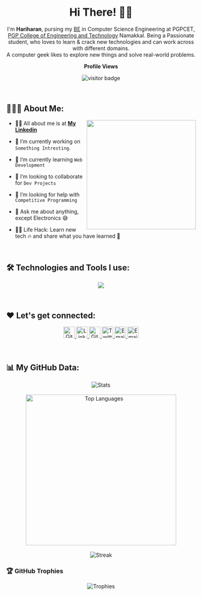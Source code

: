 <h1 align="center">
  Hi There!
  <span role="img" aria-labelledby="wave">
    👋🏻
  </span>
</h1>

<p align="center">
I'm <strong>Hariharan</strong>, pursing my <u>BE</u> in Computer Science Engineering at PGPCET, <a href="[https://www.annauniv.edu/](https://www.pgpcet.ac.in/)">PGP College of Engineering and Technology</a> Namakkal. Being a Passionate student, who loves to learn & crack new technologies and can work across with different domains.<br> A computer geek likes to explore new things and solve real-world problems.
</p>
<p align="center"><b>Profile Views</b></p>
<p align="center"><img src="https://profile-counter.glitch.me/IThariharan/count.svg" alt="visitor badge"/></p>
<br/>

## 👨🏻‍💻 About Me:

<img src="./coding.gif" height="290px" align="right" />

- 🙋‍♂️ All about me is at **[My Linkedin](www.linkedin.com/in/hariharanr04)**

- 🔭 I’m currently working on `Something Intresting`.

- 🌱 I’m currently learning `Web Development`

- 👯 I’m looking to collaborate for `Dev Projects`

- 🤔 I’m looking for help with `Competitive Programming`

- 💬 Ask me about anything, except Electronics :sweat_smile:

- 👨‍💻 Life Hack: Learn new tech :fire: and share what you have learned :tada:


<br>

## 🛠️ Technologies and Tools I use:

<p align="center">
  <a href="https://skillicons.dev">
    <img src="https://skillicons.dev/icons?i=html,css,mongodb,mysql,sqlite,flask,c,java,python,git,github,githubactions,vscode&perline=10" />
  </a>
</p>

<br>

## ❤️ Let's get connected:

<p align="center">
  <a href="https://vijaisuria.github.io/" target="_blank">
    <img alt="Github" src="https://img.shields.io/badge/vijaisuria.github.io-9146FF.svg?&style=for-the-badge&logo=appveyor&logoColor=white" height="30px" />
  </a> 
  <a href="https://www.linkedin.com/in/vijaisuria/" target="_blank">
    <img alt="LinkedIn" src="https://img.shields.io/badge/linkedin-%230077B5.svg?&style=for-the-badge&logo=linkedin&logoColor=white"  height="30px"/>
  </a> 
  <a href="https://github.com/vijaisuria" target="_blank">
    <img alt="Github" src="https://img.shields.io/badge/GitHub-100000?style=for-the-badge&logo=github&logoColor=white"  height="30px"/>
  </a> 
  <a href="https://twitter.com/vijaisuria" target="_blank">
    <img alt="Twitter" src="https://img.shields.io/badge/twitter-%231DA1F2.svg?&style=for-the-badge&logo=twitter&logoColor=white"  height="30px"/>
  </a> 
  <a href="https://orcid.org/0009-0001-1942-0895" target="_blank">
    <img alt="Email" src="https://img.shields.io/badge/Orchid-A6CE39?style=for-the-badge&logo=orchid&logoColor=white"  height="30px"/>
  </a>
  <a href="mailto:vijaisuria87@gmail.com" target="_blank">
    <img alt="Email" src="https://img.shields.io/badge/Gmail-D14836?style=for-the-badge&logo=gmail&logoColor=white"  height="30px"/>
  </a>
</p>

<br>

## 📊 My GitHub Data:

<div align="center">
  <img src="https://github-readme-stats.anuraghazra1.vercel.app/api?username=vijaisuria&show_icons=true&count_private=true&theme=tokyonight" alt="Stats" />
  <br><br>
  <img width="400" src="https://github-readme-stats.vercel.app/api/top-langs/?username=vijaisuria&theme=tokyonight&hide=html&exclude_repo=portfolio,mit-healthcentre-website,MomConnect-360,staff-portfolio" alt="Top Languages" />
  <br><br>
  <img src="https://github-readme-streak-stats.herokuapp.com/?user=vijaisuria&theme=tokyonight" alt="Streak" />
</div>

### 🏆 GitHub Trophies
<div align="center">
  <img src="https://github-profile-trophy.vercel.app/?username=vijaisuria&theme=tokyonight&column=4&row=2&margin-w=15&margin-h=15" alt="Trophies"/>
</div>

<!-- <img src="https://leetcode-stats-six.vercel.app/?username=vijaisuria&theme=dark" /> -->
